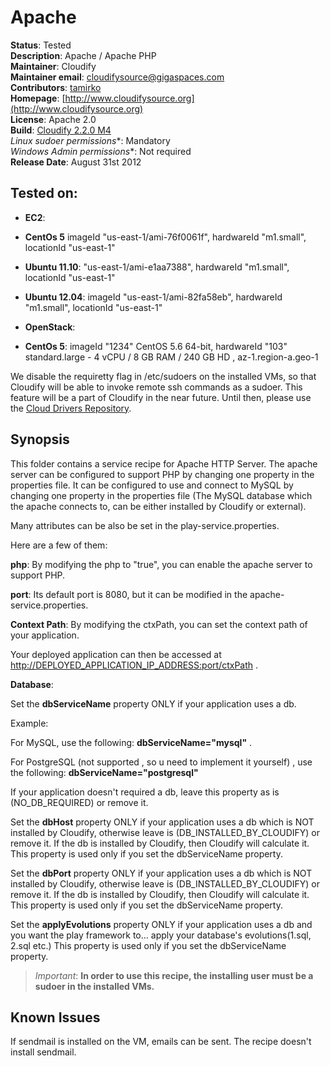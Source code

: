 # Apache

**Status**: Tested  
**Description**: Apache / Apache PHP  
**Maintainer**:       Cloudify  
**Maintainer email**: cloudifysource@gigaspaces.com  
**Contributors**:    [tamirko](https://github.com/tamirko)  
**Homepage**:   [http://www.cloudifysource.org](http://www.cloudifysource.org)  
**License**:      Apache 2.0   
**Build**:   [Cloudify 2.2.0 M4](http://repository.cloudifysource.org/org/cloudifysource/2.2.0/gigaspaces-cloudify-2.2.0-m4-b2493-77.zip)   
**Linux* sudoer permissions**:	Mandatory  
**Windows* Admin permissions**:  Not required    
**Release Date**: August 31st 2012  


Tested on:
--------

* <strong>EC2</strong>: 
 * <strong>CentOs 5</strong> imageId "us-east-1/ami-76f0061f", hardwareId "m1.small", locationId "us-east-1"  
 * <strong>Ubuntu 11.10</strong>: "us-east-1/ami-e1aa7388", hardwareId "m1.small", locationId "us-east-1"  
 * <strong>Ubuntu 12.04</strong>: imageId "us-east-1/ami-82fa58eb", hardwareId "m1.small", locationId "us-east-1"  

 
* <strong>OpenStack</strong>:  
 * <strong>CentOs 5</strong>: imageId "1234" CentOS 5.6 64-bit, hardwareId "103"  standard.large - 4 vCPU / 8 GB RAM / 240 GB HD , az-1.region-a.geo-1 

We disable the requiretty flag in /etc/sudoers on the installed VMs, so that Cloudify will be able to invoke remote ssh commands as a sudoer. This feature will be a part of Cloudify in the near future.
Until then, please use the [Cloud Drivers Repository](https://github.com/CloudifySource/cloudify-cloud-drivers).

Synopsis
--------

This folder contains a service recipe for Apache HTTP Server. 
The apache server can be configured to support PHP by changing one property in the properties file.
It can be configured to use and connect to MySQL by changing one property in the properties file (The MySQL database which the apache connects to, can be either installed by Cloudify or external).

Many attributes can be also be set in the play-service.properties.

Here are a few of them:

**php**: By modifying the php to "true", you can enable the apache server to support PHP.  

**port**: Its default port is 8080, but it can be modified in the apache-service.properties. 

**Context Path**: By modifying the ctxPath, you can set the context path of your application. 

Your deployed application can then be accessed at [http://DEPLOYED_APPLICATION_IP_ADDRESS:port/ctxPath](http://DEPLOYED_APPLICATION_IP_ADDRESS:port/ctxPath) .

**Database**: 

Set the **dbServiceName** property ONLY if your application uses a db.

Example:

For MySQL, use the following: **dbServiceName="mysql"** . 

For PostgreSQL (not supported , so u need to implement it yourself) , use the following: **dbServiceName="postgresql"**
	
If your application doesn't required a db, leave this property as is (NO_DB_REQUIRED) or remove it.

Set the **dbHost** property ONLY if your application uses a db which is NOT installed by Cloudify, 
   otherwise leave is (DB_INSTALLED_BY_CLOUDIFY) or remove it.
   If the db is installed by Cloudify, then Cloudify will calculate it.
   This property is used only if you set the dbServiceName property.

Set the **dbPort** property ONLY if your application uses a db which is NOT installed by Cloudify, 
   otherwise leave is (DB_INSTALLED_BY_CLOUDIFY) or remove it.
   If the db is installed by Cloudify, then Cloudify will calculate it.
   This property is used only if you set the dbServiceName property.

Set the **applyEvolutions** property ONLY if your application uses a db and you want the play framework to... apply your database's evolutions(1.sql, 2.sql etc.)
   This property is used only if you set the dbServiceName property.


> *Important*: <strong>In order to use this recipe, the installing user must be a sudoer in the installed VMs.</strong>


## Known Issues

If sendmail is installed on the VM, emails can be sent. The recipe doesn't install sendmail.

